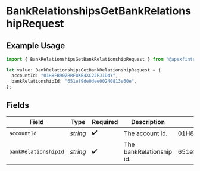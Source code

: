 # BankRelationshipsGetBankRelationshipRequest

## Example Usage

```typescript
import { BankRelationshipsGetBankRelationshipRequest } from "@apexfintechsolutions/ascend-sdk/models/operations";

let value: BankRelationshipsGetBankRelationshipRequest = {
  accountId: "01H8FB90ZRRFWXB4XC2JPJ1D4Y",
  bankRelationshipId: "651ef9de0dee00240813e60e",
};
```

## Fields

| Field                      | Type                       | Required                   | Description                | Example                    |
| -------------------------- | -------------------------- | -------------------------- | -------------------------- | -------------------------- |
| `accountId`                | *string*                   | :heavy_check_mark:         | The account id.            | 01H8FB90ZRRFWXB4XC2JPJ1D4Y |
| `bankRelationshipId`       | *string*                   | :heavy_check_mark:         | The bankRelationship id.   | 651ef9de0dee00240813e60e   |
